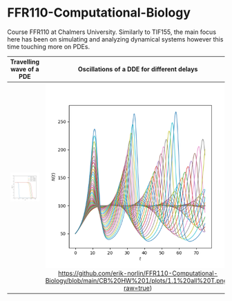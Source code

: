 # FFR110-Computational-Biology
Course FFR110 at Chalmers University. Similarly to TIF155, the main focus here has been on simulating and analyzing dynamical systems however this time touching more on PDEs.

Travelling wave of a PDE   | Oscillations of a DDE for different delays |
:-------------------------:|:-------------------------:
![](https://github.com/erik-norlin/FFR110-Computational-Biology/blob/main/CB%20HW%202/plots/2.1b_wave_1.png?raw=true)  |  ![](https://github.com/erik-norlin/FFR110-Computational-Biology/blob/main/CB%20HW%201/plots/1.1%20all%20T.png)https://github.com/erik-norlin/FFR110-Computational-Biology/blob/main/CB%20HW%201/plots/1.1%20all%20T.png?raw=true)
